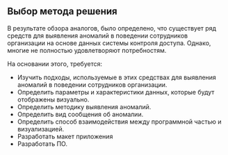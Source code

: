 
## Выбор метода решения

В результате обзора аналогов, было определено, что существует ряд средств для выявления аномалий в поведении сотрудников организации на основе данных системы контроля доступа. Однако, многие не полностью удовлетворяют потребностям. 

На основании этого, требуется:
- Изучить подходы, используемые в этих средствах для выявления аномалий в поведении сотрудников организации.
- Определить параметры и характеристики данных, которые будут отображены визуально.
- Определить методику выявления аномалий.
- Определить вид сообщения об аномалии.
- Определить способ взаимодействия между программной частью и визуализацией.
- Разработать макет приложения
- Разработать ПО.